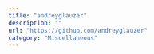 ```yaml
---
title: "andreyglauzer"
description: ""
url: "https://github.com/andreyglauzer"
category: "Miscellaneous"
---
```

